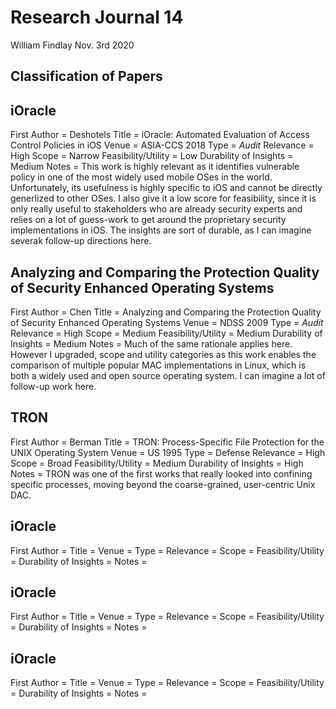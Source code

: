# Research Journal 14

William Findlay
Nov. 3rd 2020

## Classification of Papers

## iOracle

First Author           = Deshotels
Title                  = iOracle: Automated Evaluation of Access Control Policies in iOS
Venue                  = ASIA-CCS 2018
Type                   = _Audit_
Relevance              = High
Scope                  = Narrow
Feasibility/Utility    = Low
Durability of Insights = Medium
Notes                  = This work is highly relevant as it identifies vulnerable policy in one of the most widely used mobile OSes in the world. Unfortunately, its usefulness is highly specific to iOS and cannot be directly generlized to other OSes. I also give it a low score for feasibility, since it is only really useful to stakeholders who are already security experts and relies on a lot of guess-work to get around the proprietary security implementations in iOS. The insights are sort of durable, as I can imagine severak follow-up directions here.

## Analyzing and Comparing the Protection Quality of Security Enhanced Operating Systems

First Author           = Chen
Title                  = Analyzing and Comparing the Protection Quality of Security Enhanced Operating Systems
Venue                  = NDSS 2009
Type                   = _Audit_
Relevance              = High
Scope                  = Medium
Feasibility/Utility    = Medium
Durability of Insights = Medium
Notes                  = Much of the same rationale applies here. However I upgraded, scope and utility categories as this work enables the comparison of multiple popular MAC implementations in Linux, which is both a widely used and open source operating system. I can imagine a lot of follow-up work here.

## TRON

First Author           = Berman
Title                  = TRON: Process-Specific File Protection for the UNIX Operating System
Venue                  = US 1995
Type                   = Defense
Relevance              = High
Scope                  = Broad
Feasibility/Utility    = Medium
Durability of Insights = High
Notes                  = TRON was one of the first works that really looked into confining specific processes, moving beyond the coarse-grained, user-centric Unix DAC.

## iOracle

First Author           =
Title                  =
Venue                  =
Type                   =
Relevance              =
Scope                  =
Feasibility/Utility    =
Durability of Insights =
Notes                  =

## iOracle

First Author           =
Title                  =
Venue                  =
Type                   =
Relevance              =
Scope                  =
Feasibility/Utility    =
Durability of Insights =
Notes                  =

## iOracle

First Author           =
Title                  =
Venue                  =
Type                   =
Relevance              =
Scope                  =
Feasibility/Utility    =
Durability of Insights =
Notes                  =
